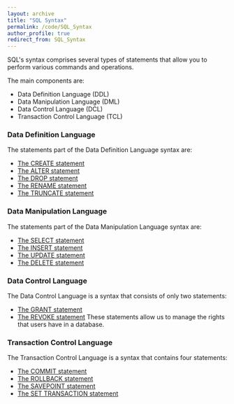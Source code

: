 ```yaml
---
layout: archive
title: "SQL Syntax"
permalink: /code/SQL_Syntax
author_profile: true
redirect_from: SQL_Syntax
---
```


SQL's syntax comprises several types of statements that allow you to perform various commands and operations.

The main components are:
- Data Definition Language (DDL)
- Data Manipulation Language (DML)
- Data Control Language (DCL)
- Transaction Control Language (TCL)

### Data Definition Language
The statements part of the Data Definition Language syntax are:
- [The CREATE statement](/code/The_CREATE_statement)
- [The ALTER statement](/code/The_ALTER_statement)
- [The DROP statement](/code/The_DROP_statement)
- [The RENAME statement](/code/The_RENAME_statement)
- [The TRUNCATE statement](/code/The_TRUNCATE_statement)

### Data Manipulation Language
The statements part of the Data Manipulation Language syntax are:
- [The SELECT statement](/code/The_SELECT_statement)
- [The INSERT statement](/code/The_INSERT_statement)
- [The UPDATE statement](/code/The_UPDATE_statement)
- [The DELETE statement](/code/The_DELETE_statement)

### Data Control Language
The Data Control Language is a syntax that consists of only two statements:
- [The GRANT statement](/code/The_GRANT_statement)
- [The REVOKE statement](/code/The_REVOKE_statement)
These statements allow us to manage the rights that users have in a database.

### Transaction Control Language
The Transaction Control Language is a syntax that contains four statements:
- [The COMMIT statement](/code/The_COMMIT_statement)
- [The ROLLBACK statement](/code/The_ROLLBACK_statement)
- [The SAVEPOINT statement](/code/The_SAVEPOINT_statement)
- [The SET TRANSACTION statement](/code/The_SET_TRANSACTION_statement)
